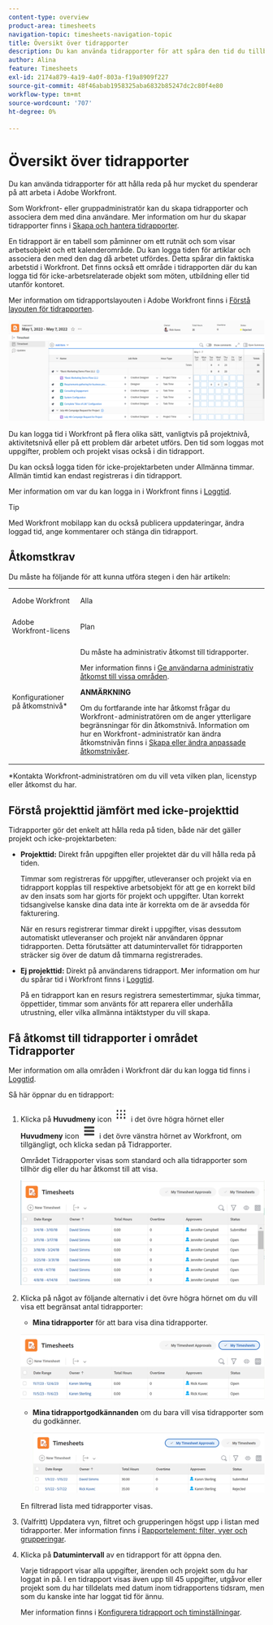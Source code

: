 ```yaml
---
content-type: overview
product-area: timesheets
navigation-topic: timesheets-navigation-topic
title: Översikt över tidrapporter
description: Du kan använda tidrapporter för att spåra den tid du tillbringar på arbetet. Mer information om tidrapportslayouten i Adobe Workfront finns i Förstå tidrapportslayouten.
author: Alina
feature: Timesheets
exl-id: 2174a879-4a19-4a0f-803a-f19a8909f227
source-git-commit: 48f46abab1958325aba6832b85247dc2c80f4e80
workflow-type: tm+mt
source-wordcount: '707'
ht-degree: 0%

---
```


# Översikt över tidrapporter

Du kan använda tidrapporter för att hålla reda på hur mycket du spenderar på att arbeta i Adobe Workfront.

Som Workfront- eller gruppadministratör kan du skapa tidrapporter och associera dem med dina användare. Mer information om hur du skapar tidrapporter finns i [Skapa och hantera tidrapporter](../create-and-manage-timesheets/create-and-manage-timesheets.md).

En tidrapport är en tabell som påminner om ett rutnät och som visar arbetsobjekt och ett kalenderområde. Du kan logga tiden för artiklar och associera den med den dag då arbetet utfördes. Detta spårar din faktiska arbetstid i Workfront. Det finns också ett område i tidrapporten där du kan logga tid för icke-arbetsrelaterade objekt som möten, utbildning eller tid utanför kontoret.

Mer information om tidrapportslayouten i Adobe Workfront finns i [Förstå layouten för tidrapporten](../../timesheets/timesheets/timesheet-layout.md).

![](assets/timesheet-example.png)

Du kan logga tid i Workfront på flera olika sätt, vanligtvis på projektnivå, aktivitetsnivå eller på ett problem där arbetet utförs. Den tid som loggas mot uppgifter, problem och projekt visas också i din tidrapport.

Du kan också logga tiden för icke-projektarbeten under Allmänna timmar. Allmän timtid kan endast registreras i din tidrapport.

Mer information om var du kan logga in i Workfront finns i [Loggtid](../../timesheets/create-and-manage-timesheets/log-time.md).

>[!TIP]
>
>Med Workfront mobilapp kan du också publicera uppdateringar, ändra loggad tid, ange kommentarer och stänga din tidrapport.

## Åtkomstkrav

Du måste ha följande för att kunna utföra stegen i den här artikeln:

<table style="table-layout:auto"> 
 <col> 
 <col> 
 <tbody> 
  <tr> 
   <td role="rowheader">Adobe Workfront</td> 
   <td> <p>Alla</p> </td> 
  </tr> 
  <tr> 
   <td role="rowheader">Adobe Workfront-licens</td> 
   <td> <p>Plan </p> </td> 
  </tr> 
  <tr> 
   <td role="rowheader">Konfigurationer på åtkomstnivå*</td> 
   <td> <p>Du måste ha administrativ åtkomst till tidrapporter. </p> <p>Mer information finns i <a href="../../administration-and-setup/add-users/configure-and-grant-access/grant-users-admin-access-certain-areas.md" class="MCXref xref">Ge användarna administrativ åtkomst till vissa områden</a>.</p> <p><b>ANMÄRKNING</b>

Om du fortfarande inte har åtkomst frågar du Workfront-administratören om de anger ytterligare begränsningar för din åtkomstnivå. Information om hur en Workfront-administratör kan ändra åtkomstnivån finns i <a href="../../administration-and-setup/add-users/configure-and-grant-access/create-modify-access-levels.md" class="MCXref xref">Skapa eller ändra anpassade åtkomstnivåer</a>.</p> </td>
</tr> 
 </tbody> 
</table>

&#42;Kontakta Workfront-administratören om du vill veta vilken plan, licenstyp eller åtkomst du har.


## Förstå projekttid jämfört med icke-projekttid

Tidrapporter gör det enkelt att hålla reda på tiden, både när det gäller projekt och icke-projektarbeten:

* **Projekttid:** Direkt från uppgiften eller projektet där du vill hålla reda på tiden.

  Timmar som registreras för uppgifter, utleveranser och projekt via en tidrapport kopplas till respektive arbetsobjekt för att ge en korrekt bild av den insats som har gjorts för projekt och uppgifter. Utan korrekt tidsangivelse kanske dina data inte är korrekta om de är avsedda för fakturering.

  När en resurs registrerar timmar direkt i uppgifter, visas dessutom automatiskt utleveranser och projekt när användaren öppnar tidrapporten. Detta förutsätter att datumintervallet för tidrapporten sträcker sig över de datum då timmarna registrerades.

* **Ej projekttid:** Direkt på användarens tidrapport. Mer information om hur du spårar tid i Workfront finns i   [Loggtid](../../timesheets/create-and-manage-timesheets/log-time.md).

  På en tidrapport kan en resurs registrera semestertimmar, sjuka timmar, öppettider, timmar som använts för att reparera eller underhålla utrustning, eller vilka allmänna intäktstyper du vill skapa.

## Få åtkomst till tidrapporter i området Tidrapporter

Mer information om alla områden i Workfront där du kan logga tid finns i [Loggtid](../../timesheets/create-and-manage-timesheets/log-time.md).

Så här öppnar du en tidrapport:

1. Klicka på **Huvudmeny** icon ![](assets/dots-main-menu.png) i det övre högra hörnet eller **Huvudmeny** icon ![](assets/lines-main-menu.png) i det övre vänstra hörnet av Workfront, om tillgängligt, och klicka sedan på Tidrapporter.

   Området Tidrapporter visas som standard och alla tidrapporter som tillhör dig eller du har åtkomst till att visa.

   ![](assets/all-timesheets-list-nwe-350x68.png)

1. Klicka på något av följande alternativ i det övre högra hörnet om du vill visa ett begränsat antal tidrapporter:

   * **Mina tidrapporter** för att bara visa dina tidrapporter.

   ![](assets/my-timesheets-list-various-statuses-nwe-350x60.png)

   * **Mina tidrapportgodkännanden** om du bara vill visa tidrapporter som du godkänner.

     ![](assets/timesheets-i-approve-list-with0filters-new-nwe-350x61.png)

   En filtrerad lista med tidrapporter visas.

1. (Valfritt) Uppdatera vyn, filtret och grupperingen högst upp i listan med tidrapporter. Mer information finns i [Rapportelement: filter, vyer och grupperingar](../../reports-and-dashboards/reports/reporting-elements/reporting-elements-overview.md).

1. Klicka på **Datumintervall** av en tidrapport för att öppna den.

   Varje tidrapport visar alla uppgifter, ärenden och projekt som du har loggat in på. I en tidrapport visas även upp till 45 uppgifter, utgåvor eller projekt som du har tilldelats med datum inom tidrapportens tidsram, men som du kanske inte har loggat tid för ännu.

   Mer information finns i [Konfigurera tidrapport och timinställningar](../../administration-and-setup/set-up-workfront/configure-timesheets-schedules/timesheet-and-hour-preferences.md).



